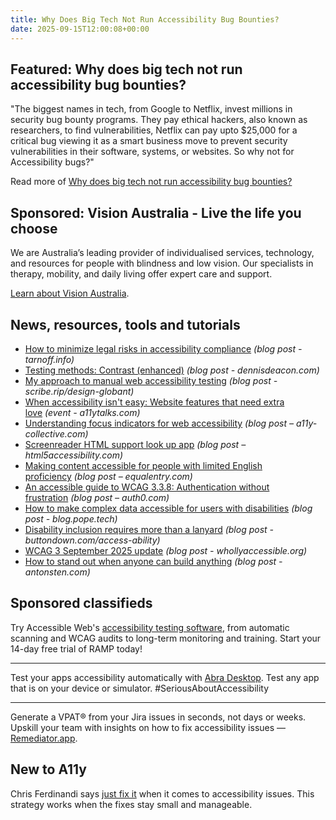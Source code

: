 ```yaml
---
title: Why Does Big Tech Not Run Accessibility Bug Bounties?
date: 2025-09-15T12:00:08+00:00
---
```


## Featured: Why does big tech not run accessibility bug bounties?

"The biggest names in tech, from Google to Netflix, invest millions in security bug bounty programs. They pay ethical hackers, also known as researchers, to find vulnerabilities, Netflix can pay upto $25,000 for a critical bug viewing it as a smart business move to prevent security vulnerabilities in their software, systems, or websites. So why not for Accessibility bugs?"

Read more of [Why does big tech not run accessibility bug bounties?](https://chrisyoong.com/blog/why-is-big-tech-not-running-accessibility-bug-bounties)

## Sponsored: Vision Australia - Live the life you choose

We are Australia’s leading provider of individualised services, technology, and resources for people with blindness and low vision. Our specialists in therapy, mobility, and daily living offer expert care and support.

[Learn about Vision Australia](https://visionaustralia.org).

## News, resources, tools and tutorials

- [How to minimize legal risks in accessibility compliance](https://tarnoff.info/2025/09/01/how-to-minimize-legal-risks-in-accessibility-compliance/) *(blog post - tarnoff.info)*
- [Testing methods: Contrast (enhanced)](https://www.dennisdeacon.com/web/accessibility/testing-methods-contrast-enhanced/) *(blog post - dennisdeacon.com)*
- [My approach to manual web accessibility testing](https://scribe.rip/design-globant/my-approach-to-manual-web-accessibility-testing-da20e7f65f75) *(blog post - scribe.rip/design-globant)*
- [When accessibility isn't easy: Website features that need extra love](https://a11ytalks.com/posts/2025-sep) *(event - a11ytalks.com)*
- [Understanding focus indicators for web accessibility](https://www.a11y-collective.com/blog/focus-indicator/) *(blog post – a11y-collective.com)*
- [Screenreader HTML support look up app](https://html5accessibility.com/stuff/2025/09/08/screenreader-html-support-look-up-app/) *(blog post – html5accessibility.com)*
- [Making content accessible for people with limited English proficiency](https://equalentry.com/accessible-content-limited-english-proficiency/) *(blog post – equalentry.com)*
- [An accessible guide to WCAG 3.3.8: Authentication without frustration](https://auth0.com/blog/an-accessible-guide-to-wcag-3-3-8-authentication-without-frustration/) *(blog post – auth0.com)*
- [How to make complex data accessible for users with disabilities](https://blog.pope.tech/2025/09/08/how-to-make-complex-data-accessible-for-users-with-disabilities/) *(blog post - blog.pope.tech)*
- [Disability inclusion requires more than a lanyard](https://buttondown.com/access-ability/archive/why-the-sunflower-lanyard-scheme-misses-the-point/) *(blog post - buttondown.com/access-ability)*
- [WCAG 3 September 2025 update](https://whollyaccessible.org/2025/09/04/wcag-3-september-2025-update/) *(blog post - whollyaccessible.org)*
- [How to stand out when anyone can build anything](https://www.antonsten.com/articles/how-to-stand-out-when-anyone-can-build-anything/) *(blog post - antonsten.com)*


## Sponsored classifieds

Try Accessible Web's [accessibility testing software](https://accessibleweb.com/pricing/?utm_source=a11y_weekly&utm_medium=ad&utm_campaign=a11y_top_ad), from automatic scanning and WCAG audits to long-term monitoring and training. Start your 14-day free trial of RAMP today!

---

Test your apps accessibility automatically with [Abra Desktop](http://abra.id/a11ydesktop). Test any app that is on your device or simulator. #SeriousAboutAccessibility

---

Generate a VPAT® from your Jira issues in seconds, not days or weeks. Upskill your team with insights on how to fix accessibility issues — [Remediator.app](https://remediator.app/).

## New to A11y

Chris Ferdinandi says [just fix it](https://gomakethings.com/sneak-accessibility/) when it comes to accessibility issues. This strategy works when the fixes stay small and manageable.
